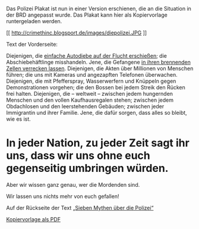 Das Polizei Plakat ist nun in einer Version erschienen, die an die Situation in der BRD angepasst wurde. Das Plakat kann hier als Kopiervorlage runtergeladen werden.

[[ http://crimethinc.blogsport.de/images/diepolizei.JPG ]]

Text der Vorderseite:

Diejenigen, die [einfache Autodiebe auf der Flucht erschießen](http://www.abc-berlin.net/tag/dennis); die Abschiebehäftlinge misshandeln. Jene, die Ge­fangene [in ihren brennenden Zellen verrecken lassen](http://initiativeouryjalloh.wordpress.com). Diejenigen, die Akten über Millionen von Menschen führen; die uns mit Kameras und angezapften Telefonen überwachen. Diejenigen, die mit Pfefferspray, Wasserwerfern und Knüppeln gegen Demonstrationen vorgehen; die den Bossen bei jedem Streik den Rücken frei halten. Diejenigen, die – weltweit – zwischen jedem hungernden Menschen und den vol­len Kaufhausregalen stehen; zwischen jedem Obdachlosen und den leerstehenden Gebäuden; zwischen jeder Immigrantin und ihrer Familie. Jene, die dafür sorgen, dass alles so bleibt, wie es ist.

# In jeder Nation, zu jeder Zeit sagt ihr uns, dass wir uns ohne euch gegenseitig umbringen würden.

Aber wir wissen ganz genau, wer die Mordenden sind.

Wir lassen uns nichts mehr von euch gefallen!

Auf der Rückseite der Text [„Sieben Mythen über die Polizei“](http://crimethinc.blogsport.de/2012/05/25/sieben-mythen-ueber-die-polizei)

[Kopiervorlage als PDF](http://crimethinc.blogsport.de/images/die_polizei_plakat.pdf)
